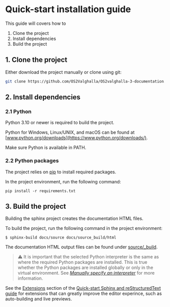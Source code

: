 # Quick-start installation guide
This guide will covers how to
1. Clone the project
2. Install dependencies
3. Build the project

## 1. Clone the project
Either download the project manually or clone using git:
```bash
git clone https://github.com/OS2Valghalla/OS2valghalla-3-documentation.git
```
## 2. Install dependencies
### 2.1 Python
Python 3.10 or newer is required to build the project. 

Python for Windows, Linux/UNIX, and macOS can be found at [www.python.org/downloads](https://www.python.org/downloads/).

Make sure Python is available in PATH.
### 2.2 Python packages
The project relies on [pip](https://pip.pypa.io/en/stable/) to install required packages.

In the project environment, run the following command:
```
pip install -r requirements.txt
```
## 3. Build the project
Building the sphinx project creates the documentation HTML files.

To build the project, run the following command in the project environment:
```
$ sphinx-build docs/source docs/source_build/html
```

The documentation HTML output files can be found under [source/_build](docs/source/_build/).

> :warning: It is important that the selected Python interpreter is the same as where the required Python packages are installed. This is true whether the Python packages are installed globally or only in the virtual environment. See *[Manually specify an interpreter](https://code.visualstudio.com/docs/python/environments#_manually-specify-an-interpreter)* for more information.

See the [Extensions](SPHINXGUIDE.md#extensions) section of the [Quick-start Sphinx and reStructuredText guide](SPHINXGUIDE.md) for extensions that can greatly improve the editor experince, such as auto-building and live previews.